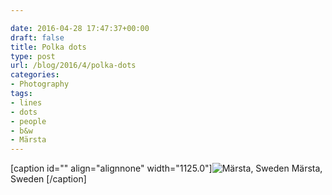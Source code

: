 ```yaml
---

date: 2016-04-28 17:47:37+00:00
draft: false
title: Polka dots
type: post
url: /blog/2016/4/polka-dots
categories:
- Photography
tags:
- lines
- dots
- people
- b&w
- Märsta
---
```


[caption id="" align="alignnone" width="1125.0"]![ Märsta, Sweden ](/images/2016-04-28-20164polka-dots/image-asset.jpeg)
 Märsta, Sweden [/caption]
